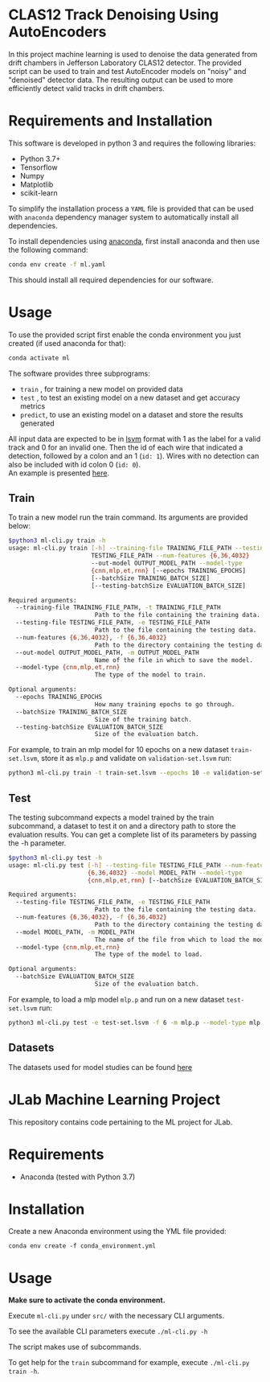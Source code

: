 # CLAS12 Track Denoising Using AutoEncoders

In this project machine learning is used to denoise the data generated from drift chambers in Jefferson Laboratory CLAS12 detector. The provided script can be used to train and test AutoEncoder models on "noisy" and "denoised" detector data. The resulting output can be used to more efficiently detect valid tracks in drift chambers.


# Requirements and Installation
This software is developed in python 3 and requires the following libraries:
* Python 3.7+ 
* Tensorflow
* Numpy
* Matplotlib
* scikit-learn

To simplify the installation process a ```YAML``` file is provided that can be used with ```anaconda``` dependency manager system to automatically install all dependencies.

To install dependencies using [anaconda](https://www.anaconda.com/), first install anaconda and then use the following command:
```bash
conda env create -f ml.yaml
```
This should install all required dependencies for our software.

# Usage
To use the provided script first enable the conda environment you just created (if used anaconda for that):
```bash
conda activate ml
```

The software provides three subprograms:
* ```train``` , for training a new model on provided data
* ```test``` , to test an existing model on a new dataset and get accuracy metrics
* ```predict```, to use an existing model on a dataset and store the results generated

All input data are expected to be in [lsvm](https://www.cs.cornell.edu/people/tj/svm_light/) format with 1 as the label for a valid track and 0 for an invalid one. Then the id of each wire that indicated a detection, followed by a colon and an 1 (```id: 1```). Wires with no detection can also be included with id colon 0 (```id: 0```). <br>
An example is presented [here](https://userweb.jlab.org/~gavalian/ML/2021/Denoise/dc_denoise_one_track_1.lsvm).

## Train
To train a new model run the train command. Its arguments are provided below:
```bash
$python3 ml-cli.py train -h
usage: ml-cli.py train [-h] --training-file TRAINING_FILE_PATH --testing-file
                       TESTING_FILE_PATH --num-features {6,36,4032}
                       --out-model OUTPUT_MODEL_PATH --model-type
                       {cnn,mlp,et,rnn} [--epochs TRAINING_EPOCHS]
                       [--batchSize TRAINING_BATCH_SIZE]
                       [--testing-batchSize EVALUATION_BATCH_SIZE]

Required arguments:
  --training-file TRAINING_FILE_PATH, -t TRAINING_FILE_PATH
                        Path to the file containing the training data.
  --testing-file TESTING_FILE_PATH, -e TESTING_FILE_PATH
                        Path to the file containing the testing data.
  --num-features {6,36,4032}, -f {6,36,4032}
                        Path to the directory containing the testing data.
  --out-model OUTPUT_MODEL_PATH, -m OUTPUT_MODEL_PATH
                        Name of the file in which to save the model.
  --model-type {cnn,mlp,et,rnn}
                        The type of the model to train.

Optional arguments:
  --epochs TRAINING_EPOCHS
                        How many training epochs to go through.
  --batchSize TRAINING_BATCH_SIZE
                        Size of the training batch.
  --testing-batchSize EVALUATION_BATCH_SIZE
                        Size of the evaluation batch.
```
For example, to train an mlp model for 10 epochs on a new dataset ```train-set.lsvm```, store it as ```mlp.p``` and validate on ```validation-set.lsvm``` run:
```bash
python3 ml-cli.py train -t train-set.lsvm --epochs 10 -e validation-set.lsvm -m mlp.p --model-type mlp -f 6
```

## Test
The testing subcommand expects a model trained by the train subcommand, a dataset to test it on and a directory path to store the evaluation results. You can get a complete list of its parameters by passing the -h parameter.

```bash
$python3 ml-cli.py test -h
usage: ml-cli.py test [-h] --testing-file TESTING_FILE_PATH --num-features
                      {6,36,4032} --model MODEL_PATH --model-type
                      {cnn,mlp,et,rnn} [--batchSize EVALUATION_BATCH_SIZE]

Required arguments:
  --testing-file TESTING_FILE_PATH, -e TESTING_FILE_PATH
                        Path to the file containing the testing data.
  --num-features {6,36,4032}, -f {6,36,4032}
                        Path to the directory containing the testing data.
  --model MODEL_PATH, -m MODEL_PATH
                        The name of the file from which to load the model.
  --model-type {cnn,mlp,et,rnn}
                        The type of the model to load.

Optional arguments:
  --batchSize EVALUATION_BATCH_SIZE
                        Size of the evaluation batch.
```
For example, to load a mlp model ```mlp.p``` and run on a new dataset ```test-set.lsvm``` run:
```bash
python3 ml-cli.py test -e test-set.lsvm -f 6 -m mlp.p --model-type mlp
```
## Datasets

The datasets used for model studies can be found [here](https://userweb.jlab.org/~gavalian/ML/2021/Classifier/) <br>


# JLab Machine Learning Project
This repository contains code pertaining to the ML project for JLab.

# Requirements
* Anaconda (tested with Python 3.7)

# Installation
Create a new Anaconda environment using the YML file provided:

`conda env create -f conda_environment.yml`

# Usage
**Make sure to activate the conda environment.**

Execute `ml-cli.py` under `src/` with the necessary CLI arguments.

To see the available CLI parameters execute `./ml-cli.py -h`

The script makes use of subcommands. 

To get help for the `train` subcommand for example, execute `./ml-cli.py train -h`.
